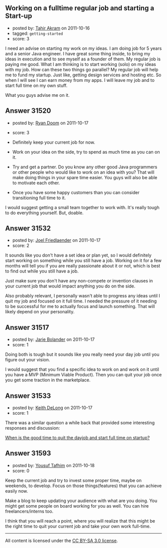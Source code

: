 ## Working on a fulltime regular job and starting a Start-up

- posted by: [Tahir Akram](https://stackexchange.com/users/-1/13878-tahir-akram) on 2011-10-16
- tagged: `getting-started`
- score: 3

I need an advise on starting my work on my ideas. I am doing job for 5 years and a senior Java engineer. I have great some thing inside, to bring my ideas in execution and to see myself as a founder of them. My regular job is paying me good. What I am thinking is to start working (solo) on my ideas with my job. How can these two things go parallel? My regular job will help me to fund my startup. Just like, getting design services and hosting etc. So when I will see I can earn money from my apps. I will leave my job and to start full time on my own stuff. 

What you guys advise me on it.


## Answer 31520

- posted by: [Ryan Doom](https://stackexchange.com/users/-1/5655-ryan-doom) on 2011-10-17
- score: 3

 - Definitely keep your current job for now.
 - Work on your idea on the side, try to spend as much time as you can on it.
 - Try and get a partner. Do you know any other good Java programmers or other people who would like to work on an idea with you? That will make doing things in your spare time easier. You guys will also be able to motivate each other.
 - Once you have some happy customers than you can consider transitioning full time to it.

I would suggest getting a small team together to work with. 
It's really tough to do everything yourself. But, doable.


 


## Answer 31532

- posted by: [Joel Friedlaender](https://stackexchange.com/users/-1/5543-joel-friedlaender) on 2011-10-17
- score: 2

It sounds like you don't have a set idea or plan yet, so I would definitely start working on something while you still have a job. Working on it for a few months will tell you if you are really passionate about it or not, which is best to find out while you still have a job.

Just make sure you don't have any non-compete or invention clauses in your current job that would impact anything you do on the side.

Also probably relevant, I personally wasn't able to progress any ideas until I quit my job and focused on it full time. I needed the pressure of it needing to be successful for me to actually focus and launch something. That will likely depend on your personality.


## Answer 31517

- posted by: [Jarie Bolander](https://stackexchange.com/users/-1/585-jarie-bolander) on 2011-10-17
- score: 1

Doing both is tough but it sounds like you really need your day job until you figure out your vision.

I would suggest that you find a specific idea to work on and work on it until you have a MVP (Minimum Viable Product). Then you can quit your job once you get some traction in the marketplace.


## Answer 31533

- posted by: [Keith DeLong](https://stackexchange.com/users/-1/888-keith-delong) on 2011-10-17
- score: 1

<p>There was a similar question a while back that provided some interesting responses and discussion:</p>

<p><a href="http://answers.onstartups.com/q/3368/888">When is the good time to quit the dayjob and start full time on startup?</a></p>



## Answer 31593

- posted by: [Yousuf Tafhim](https://stackexchange.com/users/-1/13907-yousuf-tafhim) on 2011-10-18
- score: 0

Keep the current job and try to invest some proper time, maybe on weekends, to develop. Focus on those things(features) that you can achieve easily now.
 
Make a blog to keep updating your audience with what are you doing. You might get some people on board working for you as well. You can hire freelancers/interns too.

I think that you will reach a point, where you will realize that this might be the right time to quit your current job and take your own work full-time.





---

All content is licensed under the [CC BY-SA 3.0 license](https://creativecommons.org/licenses/by-sa/3.0/).
